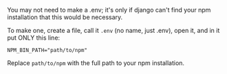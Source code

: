 You may not need to make a .env; it's only if django can't find your npm installation that this would be necessary.

To make one, create a file, call it `.env` (no name, just .env), open it, and in it put ONLY this line:

```
NPM_BIN_PATH="path/to/npm"
```

Replace `path/to/npm` with the full path to your npm installation.


